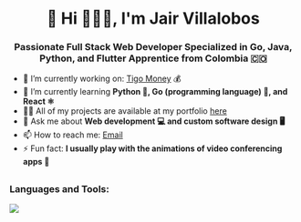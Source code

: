 <h1 align="center">🚀 Hi 🧑🏾‍💻, I'm Jair Villalobos</h1>
<h3 align="center">Passionate Full Stack Web Developer Specialized in Go, Java, Python, and Flutter Apprentice from Colombia 🇨🇴</h3>

- 🔭 I’m currently working on: [Tigo Money](https://tigomoney.com/gt/home-gt) 💰
- 🌱 I’m currently learning **Python 🐍, Go (programming language) 🐹, and React ⚛️**
- 👨‍💻 All of my projects are available at my portfolio [here](https://jairvillalobos.github.io/)
- 💬 Ask me about **Web development 💻 and custom software design 🖥️**
- 📫 How to reach me: [Email](mailto:juanjair2018@hotmail.com)
- ⚡ Fun fact: **I usually play with the animations of video conferencing apps 🎥**

## <h3 align="left">Languages and Tools:</h3>

<p align="left">
  <a href="https://skillicons.dev">
    <img src="https://skillicons.dev/icons?i=docker,fastapi,aws,go,django,python,java,figma,express,angular,sass,nextjs,js,html,css,react,postman,postgresql,linux,nodejs,git,spring,tailwindcss,mysql,qt,sequelize,vscode,wordpress,ts,bootstrap" />
  </p>
</p>
